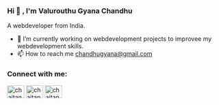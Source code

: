 ### Hi 👋 , I'm Valurouthu Gyana Chandhu

A webdeveloper from India.

- 🔭 I’m currently working on webdevelopment projects to improvee my webdevelopment skills.
- 📫 How to reach me chandhugyana@gmail.com

  
<h3 align="left">Connect with me:</h3>
<p align="left">
<a href="https://www.linkedin.com/in/gyana-chandhu-7305b8246//" target="blank"><img align="center" src="https://raw.githubusercontent.com/rahuldkjain/github-profile-readme-generator/master/src/images/icons/Social/linked-in-alt.svg" alt="chaitanya-kampara" height="30" width="40" /></a>
<a href="https://www.instagram.com/gyanachandhu19/" target="blank"><img align="center" src="https://raw.githubusercontent.com/rahuldkjain/github-profile-readme-generator/master/src/images/icons/Social/instagram.svg" alt="chaitanya_720" height="30" width="40" /></a>
<a href="https://www.geeksforgeeks.org/user/vg21ece5iv/" target="blank"><img align="center" src="https://raw.githubusercontent.com/rahuldkjain/github-profile-readme-generator/master/src/images/icons/Social/geeks-for-geeks.svg" alt="chaitan7z0p" height="30" width="40" /></a>













<!--
**gyanachandhu/GyanaChandhu** is a ✨ _special_ ✨ repository because its `README.md` (this file) appears on your GitHub profile.

Here are some ideas to get you started:

- 🔭 I’m currently working on ...
- 🌱 I’m currently learning ...
- 👯 I’m looking to collaborate on ...
- 🤔 I’m looking for help with ...
- 💬 Ask me about ...
- 📫 How to reach me: ...
- 😄 Pronouns: ...
- ⚡ Fun fact: ...
-->
